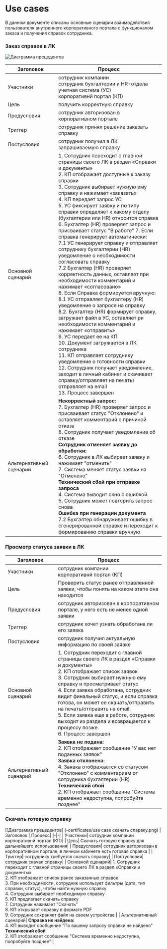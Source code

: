 <h1>Use cases</h1>

В данном документе описаны основные сценарии взаимодействия пользователя внутреннего корпоративного портала с функционалом заказа и получения справок сотрудника.

<h3>Заказ справок в ЛК</h3>

![Диаграмма прецедентов](https://github.com/skabardina/certificates/blob/main/use%20case%20заказ%20справки.png)

|Заголовок | Процесс| 
|-|-|
| Участники| сотрудник компании <br/> сотрудник бухгалтерии и HR-отдела <br/> учетная система (УС) <br/> корпоративнй портал (КП)| 
| Цель| получить корректную справку| 
| Предусловия| сотрудник авторизован в корпоративном портале| 
| Триггер| сотрудник принял решение заказать справку| 
| Постусловия| сотрудник получил в ЛК запрашиваемую справку| 
| Основной сценарий| 1. Сотрудник переходит с главной страницы своего ЛК в раздел «Справки и документы» <br/> 2.  КП отображает доступные к заказу справки <br/> 3. Сотрудник выбирает нужную ему справку и нажимает «заказать» <br/> 4. КП передает запрос УС <br/> 5. УС фиксирует заявку и по типу справки определяет к какому отделу (бухгалтерии или HR) относится справка <br/> 6. Бухгалтер (HR) проверяет запрос и присваивает статус "В работе"  7. Если справка генерирует автоматически: <br/> 7.1 УС генерирует справку и отправляет сотруднику бухгалтерии (HR) уведомление о необходимости согласовать справку<br/> 7.2 Бухгалтер (HR) проверяет корректность данных, оставляет при необходимости комментарий и нажимает «согласовано» <br/> 8. Если Справка формируется вручную:<br/> 8.1 УС отправляет бухгалтеру (HR)  уведомление о запросе на справку <br/> 8.2. Бухгалтер (HR) формирует справку, загружает файл в УС, оставляет ри необходимости комментарий и нажимает «отправить» <br/> 9. УС передает ее на КП <br/> 10. Документ загружается в ЛК сотрудника <br/> 11. КП отправляет сотруднику уведомление о готовности справки <br/> 12. Сотрудник получает уведомление, заходит в личный кабинет и скачивает справку/отправляет на печать/отправляет на email <br/> 13. Процесс завершен <br/> | 
| Альтернативный сценарий| **Некорректный запрос:** <br/> 7. Бухгалтер (HR) проверяет запрос и присваивает статус "Отклонено" и оставляет комментарий с причиной отказа <br/> 8. Сотрудник получает уведомление об отказе <br/> **Сотрудник отменяет заявку до обработки:** <br/> 6. Сотрудник в ЛК выбирает заявку и нажимает "отменить"  <br/> 7. Система меняет статус заявки на "Отменено" <br/> **Технический сбой при отправке запроса** <br/> 4. Система выводит окно с ошибкой. <br/> 5. Сотрудник может повторить запрос снова <br/> **Ошибка при генерации документа** <br/> 7.2 Бухгалтер обнаруживает ошибку в сгенерированной справке и переходит к формированию справки вручную  | 

<h3>Просмотр статуса заявки в ЛК</h3>

|Заголовок | Процесс| 
|-|-|
| Участники| сотрудник компании <br/> корпоративнй портал (КП)| 
| Цель| Проверить статус ранее отправленной заявки, чтобы понять на каком этапе она находится| 
| Предусловия| сотрудник авторизован в корпоративном портале, у него есть не менее одной заявки | 
| Триггер| сотрудник хочет узнать обработана ли его заявка| 
| Постусловия| сотрудник получил актуальную информацию по своей заявке| 
| Основной сценарий| 1. Сотрудник переходит с главной страницы своего ЛК в раздел «Справки и документы» <br/> 2.  КП отображает список заявок <br/> 3. Сотрудник выбирает нужную ему справку и просматривает статус <br/> 4. Если заявка обработана, сотрудник видит финальный статус, и если справка готова, он может ее скачать/отправить на печать/отправить на email: <br/> 5. Если заявка еще в работе, сотрудник выходит из раздела и возвращается к процессу позже. <br/> 6. Процесс завершен <br/> | 
| Альтернативный сценарий| **Заявка не подана:** <br/> 2. КП отображает сообщение "У вас нет поданных заявок" <br/> **Заявка отклонена:** <br/> 4. Заявка отображается со статусом "Отклонено" с комментарием от сотрудника бухгалтерии (HR)  <br/>  **Технический сбой** <br/> 2. КП отображает сообщение "Система временно недоступна, попробуйте позднее" |

<h3>Скачать готовую справку</h3>

![Диаграмма прецедентов] (-certificates/use case скачать спарвку.png)
|Заголовок | Процесс| 
|-|-|
| Участники| сотрудник компании <br/> корпоративнй портал (КП)| 
| Цель| Скачать готовую справку для дальнейшего использования| 
| Предусловия| сотрудник авторизован в корпоративном портале, в личном кабинете есть готовая справка | 
| Триггер| сотруднику требуется скачать справку| 
| Постусловия| сотрудник скачал справку| 
| Основной сценарий| 1. Сотрудник переходит с главной страницы своего ЛК в раздел «Справки и документы» <br/> 2.  КП отображает список ранее заказанных справок <br/> 3. При необходимости, сотрудник использует фильтры (дата, тип справки, статус), чтобы найти нужную справку <br/> 4. Сотрудник выбирает необходимую справку <br/> 5.  КП предлагает скачать справку<br/> 7. Сотрудник нажимает "Скачать" <br/> 8. КП открывает справку в формате PDF <br/> 9. Сотрудник сохраняет файл на своем устройстве | 
| Альтернативный сценарий| **Справка не найдена:** <br/> 4. КП выводит сообщение "По вашему запросу справки не найдено" <br/>  **Технический сбой** <br/> 2. КП отображает сообщение "Система временно недоступна, попробуйте позднее" |

 
